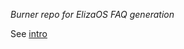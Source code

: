 *Burner repo for ElizaOS FAQ generation*

See [intro](https://hackmd.io/-GOUqb5EQAqYWvltIDbT9A)





